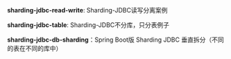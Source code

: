 

**sharding-jdbc-read-write**: Sharding-JDBC读写分离案例

**sharding-jdbc-table**: Sharding-JDBC不分库，只分表例子

**sharding-jdbc-db-sharding**：Spring Boot版 Sharding JDBC 垂直拆分（不同的表在不同的库中）


